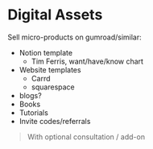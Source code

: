 # Digital Assets

Sell micro-products on gumroad/similar:
* Notion template
    * Tim Ferris, want/have/know chart
* Website templates
    * Carrd
    * squarespace
* blogs?
* Books
* Tutorials
* Invite codes/referrals

> With optional consultation / add-on

